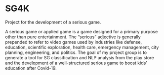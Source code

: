 # SG4K
Project for the development of a serious game.

A serious game or applied game is a game designed for a primary purpose other than pure entertainment. The “serious” adjective is generally prepended to refer to video games used by industries like defense, education, scientific exploration, health care, emergency management, city planning, engineering, and politics. The goal of my project group is to generate a tool for SG classification and NLP analysis from the play store and the development of a well-structured serious game to boost kids’ education after Covid-19. 
